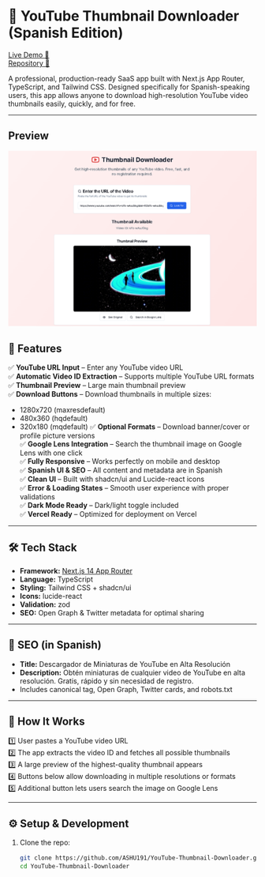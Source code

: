 # 📸 YouTube Thumbnail Downloader (Spanish Edition)

[Live Demo 🚀](https://you-tube-thumbnail-downloader-pearl.vercel.app/)  
[Repository 📂](https://github.com/ASHU191/YouTube-Thumbnail-Downloader)

A professional, production-ready SaaS app built with Next.js App Router, TypeScript, and Tailwind CSS. Designed specifically for Spanish-speaking users, this app allows anyone to download high-resolution YouTube video thumbnails easily, quickly, and for free.

---
## Preview
![Live Preview](/o2.png)  

## 🎨 Features

✅ **YouTube URL Input** – Enter any YouTube video URL  
✅ **Automatic Video ID Extraction** – Supports multiple YouTube URL formats  
✅ **Thumbnail Preview** – Large main thumbnail preview  
✅ **Download Buttons** – Download thumbnails in multiple sizes:
- 1280x720 (maxresdefault)
- 480x360 (hqdefault)
- 320x180 (mqdefault)
✅ **Optional Formats** – Download banner/cover or profile picture versions  
✅ **Google Lens Integration** – Search the thumbnail image on Google Lens with one click  
✅ **Fully Responsive** – Works perfectly on mobile and desktop  
✅ **Spanish UI & SEO** – All content and metadata are in Spanish  
✅ **Clean UI** – Built with shadcn/ui and Lucide-react icons  
✅ **Error & Loading States** – Smooth user experience with proper validations  
✅ **Dark Mode Ready** – Dark/light toggle included  
✅ **Vercel Ready** – Optimized for deployment on Vercel

---

## 🛠️ Tech Stack

- **Framework:** [Next.js 14 App Router](https://nextjs.org/)
- **Language:** TypeScript
- **Styling:** Tailwind CSS + shadcn/ui
- **Icons:** lucide-react
- **Validation:** zod
- **SEO:** Open Graph & Twitter metadata for optimal sharing

---

## 🚀 SEO (in Spanish)

- **Title:** Descargador de Miniaturas de YouTube en Alta Resolución
- **Description:** Obtén miniaturas de cualquier video de YouTube en alta resolución. Gratis, rápido y sin necesidad de registro.
- Includes canonical tag, Open Graph, Twitter cards, and robots.txt

---

## 🚦 How It Works

1️⃣ User pastes a YouTube video URL  
2️⃣ The app extracts the video ID and fetches all possible thumbnails  
3️⃣ A large preview of the highest-quality thumbnail appears  
4️⃣ Buttons below allow downloading in multiple resolutions or formats  
5️⃣ Additional button lets users search the image on Google Lens  

---

## ⚙️ Setup & Development

1. Clone the repo:
   ```bash
   git clone https://github.com/ASHU191/YouTube-Thumbnail-Downloader.git
   cd YouTube-Thumbnail-Downloader
